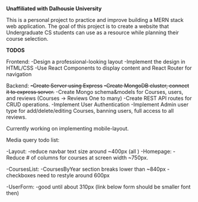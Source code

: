 **Unaffiliated with Dalhousie University**

This is a personal project to practice and improve building a MERN stack web application. The goal of this project is to create a website that Undergraduate CS students can use as a resource
while planning their course selection. 


****TODOS****

Frontend: 
-Design a professional-looking layout
-Implement the design in HTML/CSS
-Use React Components to display content and React Router for navigation


Backend:
~~-Create Server using Express~~
~~-Create MongoDB cluster, connect it to express server.~~
-Create Mongo schema&models for Courses, users, and reviews (Courses -> Reviews One to many)
-Create REST API routes for CRUD operations.
-Implement User Authentication
-Implement Admin user type for add/delete/editing Courses, banning users, full access to all reviews. 




Currently working on implementing mobile-layout. 

Media query todo list:

-Layout: 
    -reduce navbar text size around ~400px (all )
-Homepage: 
    -Reduce # of columns for courses at screen width ~750px. 

-CoursesList: 
   -CoursesByYear section breaks lower than ~840px
    -checkboxes need to restyle around 600px

-UserForm:
  -good until about 310px (link below form should be smaller font then)